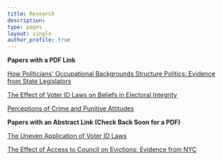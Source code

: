 ```yaml
---
title: Research
description:
type: pages
layout: single
author_profile: true
---
```


  
    

__Papers with a PDF Link__

[How Politicians' Occupational Backgrounds Structure Politics: Evidence from State Legislators](../papers/occupations_st_leg.pdf)

[The Effect of Voter ID Laws on Beliefs in Electoral Integrity](../papers/attitudes_voter_id_10_15.pdf) 

[Perceptions of Crime and Punitive Attitudes](../papers/crime-experiment.pdf)

__Papers with an Abstract Link (Check Back Soon for a PDF)__

[The Uneven Application of Voter ID Laws](../pages/abstracts/id_laws_race.md)

[The Effect of Access to Council on Evictions: Evidence from NYC](../pages/abstracts/evictions.md)
